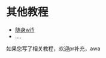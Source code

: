# 其他教程

- [随身wifi](https://blog.csdn.net/dog234/article/details/128762751)
- ....

如果您写了相关教程，欢迎pr补充，awa
